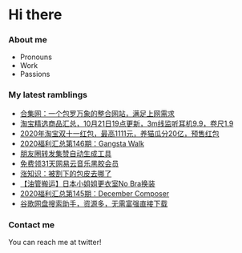 # Hi there 

### About me
- Pronouns
- Work
- Passions 

### My latest ramblings
<!-- BLOGPOSTS:START -->
- [合集网：一个包罗万象的整合网站，满足上网需求](https://fuliba2020.net/heji.html)
- [淘宝精选商品汇总，10月21日19点更新，3m线监听耳机9.9，卷尺1.9](https://fuliba2020.net/99.html)
- [2020年淘宝双十一红包，最高1111元，养猫瓜分20亿，预售红包](https://fuliba2020.net/20201111.html)
- [2020福利汇总第146期：Gangsta Walk](https://fuliba2020.net/2020146.html)
- [朋友圈转发集赞自动生成工具](https://fuliba2020.net/jizan.html)
- [免费领31天网易云音乐黑胶会员](https://fuliba2020.net/heijiao.html)
- [涨知识：被割下的包皮去哪了](https://fuliba2020.net/baopi.html)
- [【油管搬运】日本小姐姐更衣室No Bra换装](https://fuliba2020.net/no-bra.html)
- [2020福利汇总第145期：December Composer](https://fuliba2020.net/2020145.html)
- [谷歌网盘搜索助手，资源多，无需富强直接下载](https://fuliba2020.net/gezhongvip.html)
<!-- BLOGPOSTS:END -->

### Contact me
You can reach me at twitter!
